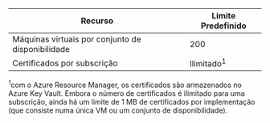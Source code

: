 | Recurso | Limite Predefinido |
| --- | --- |
| Máquinas virtuais por conjunto de disponibilidade | 200 |
| Certificados por subscrição |Ilimitado<sup>1</sup> |

<sup>1</sup>com o Azure Resource Manager, os certificados são armazenados no Azure Key Vault. Embora o número de certificados é ilimitado para uma subscrição, ainda há um limite de 1 MB de certificados por implementação (que consiste numa única VM ou um conjunto de disponibilidade).

